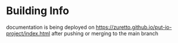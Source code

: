 # Building Info

documentation is being deployed on https://zuretto.github.io/put-io-project/index.html after pushing or merging to the main branch
